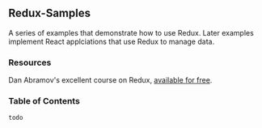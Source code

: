 ## Redux-Samples
A series of examples that demonstrate how to use Redux. Later examples implement React applciations that use Redux to manage data.

### Resources
Dan Abramov's excellent course on Redux, [available for free](https://egghead.io/series/getting-started-with-redux).

### Table of Contents
`todo`
